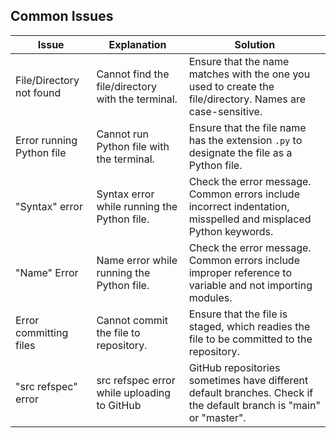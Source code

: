 ## Common Issues

| Issue                     | Explanation                                       | Solution                                                                                                          |
| ------------------------- | ------------------------------------------------- | ----------------------------------------------------------------------------------------------------------------- |
| File/Directory not found  | Cannot find the file/directory with the terminal. | Ensure that the name matches with the one you used to create the file/directory. Names are case-sensitive.        |
| Error running Python file | Cannot run Python file with the terminal.         | Ensure that the file name has the extension `.py` to designate the file as a Python file.                         |
| "Syntax" error            | Syntax error while running the Python file.       | Check the error message. Common errors include incorrect indentation, misspelled and misplaced Python keywords.   |
| "Name" Error              | Name error while running the Python file.         | Check the error message. Common errors include improper reference to variable and not importing modules.          |
| Error committing files    | Cannot commit the file to repository.             | Ensure that the file is staged, which readies the file to be committed to the repository.                         |
| "src refspec" error       | src refspec error while uploading to GitHub       | GitHub repositories sometimes have different default branches. Check if the default branch is "main" or "master". |

